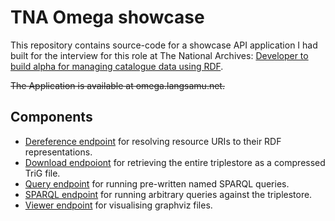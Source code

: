# TNA Omega showcase

This repository contains source-code for a showcase API application I had built for the interview for this role at The National Archives: [Developer to build alpha for managing catalogue data using RDF](https://www.digitalmarketplace.service.gov.uk/digital-outcomes-and-specialists/opportunities/13372).

~~The Application is available at omega.langsamu.net.~~

## Components
- [Dereference endpoint](Omega.Web/Controllers/DereferenceController.cs) for resolving resource URIs to their RDF representations.
- [Download endpoiont](Omega.Web/Controllers/DownloadController.cs) for retrieving the entire triplestore as a compressed TriG file.
- [Query endpoint](Omega.Web/Controllers/QueryController.cs) for running pre-written named SPARQL queries.
- [SPARQL endpoint](Omega.Web/Controllers/SparqlController.cs) for running arbitrary queries against the triplestore.
- [Viewer endpoint](Omega.Web/Controllers/ViewController.cs) for visualising graphviz files.
